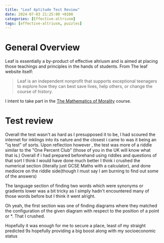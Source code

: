 ```yaml
---
title: "Leaf Aptitude Test Review"
date: 2024-07-03 21:25:00 +0100
categories: [Effective-altriusm]
tags: [effective-altriusm, puzzles]
---
```

# General Overview
Leaf is essentially a by-product of effective altriusm and is aimed at placing those teachings and principles in the hands of students. From The leaf website itself:
> Leaf is an independent nonprofit that supports exceptional teenagers to explore how they can best save lives, help others, or change the course of history.

I intent to take part in the [The Mathematics of Morality](https://www.leaf.courses/the-mathematics-of-morality) course.

# Test review
Overall the test wasn't as hard as I presupposed it to be, I had scoured the internet for inklings into its nature and the closest i came to was it being an "iq test" of sorts. Upon reflection however , the test was more of a riddle similar to the "One Percent Club" (those of you in the UK will know what that is.)
Overall if i had prepared beforehand using riddles and questions of that sort I think I would have done much better
I think i crushed the numerical section (literally just GCSE Maths with a calculator), and done mediocre on the riddle side(though I must say I am burning to find out some of the answers)

The language section of finding two words which were synonyms or gradients lower was a bit tricky as I simply hadn't encountered many of those words before but I think it went alright.

Oh yeah, the first section was one of finding diagrams where they matched the configuration of the given diagram with respect to the position of a point or *. That I crushed.

Hopefully it was enough for me to secure a place, least of my straight predicted 9s hopefully providing a big boost along with my socioeconomic status 

